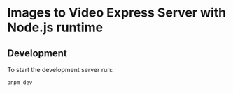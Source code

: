 # Images to Video Express Server with Node.js runtime

## Development

To start the development server run:

```bash
pnpm dev
```

